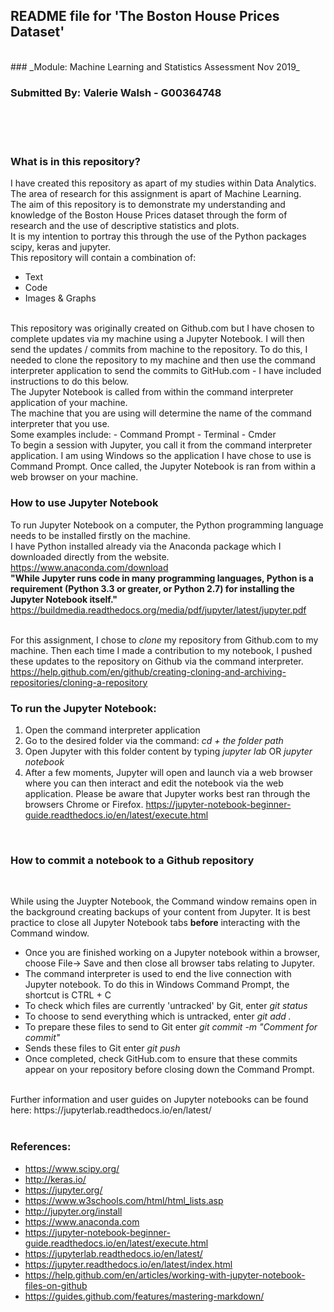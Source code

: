 ## README file for 'The Boston House Prices Dataset'
<br>
### _Module: Machine Learning and Statistics Assessment Nov 2019_
<br>

### Submitted By: Valerie Walsh - G00364748
<br><br><br>

### What is in this repository?
I have created this repository as apart of my studies within Data Analytics. The area of research for this assignment is apart of Machine Learning.
<br>
The aim of this repository is to demonstrate my understanding and knowledge of the Boston House Prices dataset through the form of research and the use of descriptive statistics and plots. <br>
It is my intention to portray this through the use of the Python packages scipy, keras and jupyter.
<br>
This repository will contain a combination of: </br>
- Text
- Code
- Images & Graphs
<br>
This repository was originally created on Github.com but I have chosen to complete updates via my machine using a Jupyter Notebook. I will then send the updates / commits from machine to the repository. To do this, I needed to clone the repository to my machine and then use the command interpreter application to send the commits to GitHub.com - I have included instructions to do this below.
<br>
The Jupyter Notebook is called from within the command interpreter application of your machine. <br>
The machine that you are using will determine the name of the command interpreter that you use. <br>
Some examples include: 
- Command Prompt
- Terminal
- Cmder
<br>
To begin a session with Jupyter, you call it from the command interpreter application. I am using Windows so the application I have chose to use is Command Prompt. Once called, the Jupyter Notebook is ran from within a web browser on your machine. <br>

### How to use Jupyter Notebook
To run Jupyter Notebook on a computer, the Python programming language needs to be installed firstly on the machine. <br>
I have Python installed already via the Anaconda package which I downloaded directly from the website.
https://www.anaconda.com/download
<br>
__"While Jupyter runs code in many programming languages, Python is a requirement (Python 3.3 or greater, or Python 2.7) for installing the Jupyter Notebook itself."__ https://buildmedia.readthedocs.org/media/pdf/jupyter/latest/jupyter.pdf
<br><br>

For this assignment, I chose to _clone_ my repository from Github.com to my machine. Then each time I made a contribution to my notebook, I pushed these updates to the repository on Github via the command interpreter. https://help.github.com/en/github/creating-cloning-and-archiving-repositories/cloning-a-repository 
<br>

### To run the Jupyter Notebook:

1. Open the command interpreter application
2. Go to the desired folder via the command: _cd + the folder path_
3. Open Jupyter with this folder content by typing _jupyter lab_ OR _jupyter notebook_
4. After a few moments, Jupyter will open and launch via a web browser where you can then interact and edit the notebook via the web application. Please be aware that Jupyter works best ran through the browsers Chrome or Firefox. 
https://jupyter-notebook-beginner-guide.readthedocs.io/en/latest/execute.html
<br>

### How to commit a notebook to a Github repository

<br>

While using the Juypter Notebook, the Command window remains open in the background creating backups of your content from Jupyter. It is best practice to close all Jupyter Notebook tabs __before__ interacting with the Command window. <br>

- Once you are finished working on a Jupyter notebook within a browser, choose File-> Save and then close all browser tabs relating to Jupyter.
- The command interpreter is used to end the live connection with Jupyter notebook. To do this in Windows Command Prompt, the shortcut is CTRL + C
- To check which files are currently 'untracked' by Git, enter _git status_
- To choose to send everything which is untracked, enter _git add ._
- To prepare these files to send to Git enter _git commit -m "Comment for commit"_
- Sends these files to Git enter _git push_ 
- Once completed, check GitHub.com to ensure that these commits appear on your repository before closing down the Command Prompt.
<br>
Further information and user guides on Jupyter notebooks can be found here: https://jupyterlab.readthedocs.io/en/latest/
<br>
<br>

### References:

- https://www.scipy.org/
- http://keras.io/
- https://jupyter.org/
- https://www.w3schools.com/html/html_lists.asp
- http://jupyter.org/install
- https://www.anaconda.com
- https://jupyter-notebook-beginner-guide.readthedocs.io/en/latest/execute.html
- https://jupyterlab.readthedocs.io/en/latest/
- https://jupyter.readthedocs.io/en/latest/index.html 
- https://help.github.com/en/articles/working-with-jupyter-notebook-files-on-github
- https://guides.github.com/features/mastering-markdown/